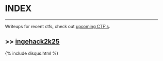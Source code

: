 # INDEX
---

Writeups for recent ctfs,  check out [upcoming CTF's](https://ctftime.org/event/list/upcoming).




## >> [ingehack2k25](./ingehack2k25/README)






{% include disqus.html %}


